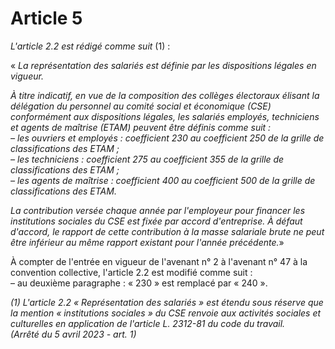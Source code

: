 # Article 5

*L'article 2.2 est rédigé comme suit* (1) :

« *La représentation des salariés est définie par les dispositions légales en vigueur.*

*À titre indicatif, en vue de la composition des collèges électoraux élisant la délégation du personnel au comité social et économique (CSE) conformément aux dispositions légales, les salariés employés, techniciens et agents de maîtrise (ETAM) peuvent être définis comme suit :  
 – les ouvriers et employés : coefficient 230 au coefficient 250 de la grille de classifications des ETAM ;  
 – les techniciens : coefficient 275 au coefficient 355 de la grille de classifications des ETAM ;  
 – les agents de maîtrise : coefficient 400 au coefficient 500 de la grille de classifications des ETAM.*

*La contribution versée chaque année par l'employeur pour financer les institutions sociales du CSE est fixée par accord d'entreprise. À défaut d'accord, le rapport de cette contribution à la masse salariale brute ne peut être inférieur au même rapport existant pour l'année précédente.*» 

À compter de l'entrée en vigueur de l'avenant n° 2 à l'avenant n° 47 à la convention collective, l'article 2.2 est modifié comme suit :  
 – au deuxième paragraphe : « 230 » est remplacé par « 240 ».

 *(1) L'article 2.2 « Représentation des salariés » est étendu sous réserve que la mention « institutions sociales » du CSE renvoie aux activités sociales et culturelles en application de l'article L. 2312-81 du code du travail.   
 (Arrêté du 5 avril 2023 - art. 1)*

